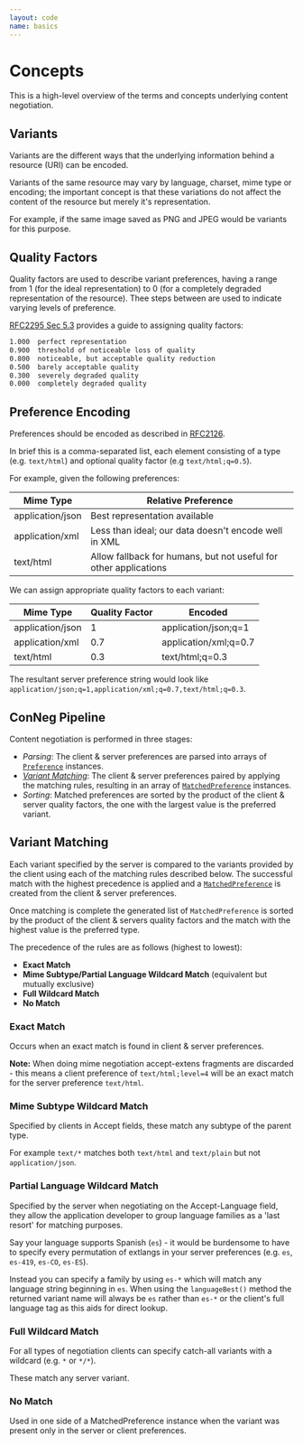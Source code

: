 ```yaml
---
layout: code
name: basics
---
```


# Concepts

This is a high-level overview of the terms and concepts underlying content negotiation.

## Variants

Variants are the different ways that the underlying information behind a resource (URI) can be encoded.

Variants of the same resource may vary by language, charset, mime type or encoding; the important concept is that these variations do not affect the content of the resource but merely it's representation.

For example, if the same image saved as PNG and JPEG would be variants for this purpose.


## Quality Factors

Quality factors are used to describe variant preferences, having a range from 1 (for the ideal representation) to 0 (for a completely degraded representation of the resource). Thee steps between are used to indicate varying levels of preference.

[RFC2295 Sec 5.3](http://tools.ietf.org/html/rfc2295#section-5.3) provides a guide to assigning quality factors:

~~~markdown
1.000  perfect representation
0.900  threshold of noticeable loss of quality
0.800  noticeable, but acceptable quality reduction
0.500  barely acceptable quality
0.300  severely degraded quality
0.000  completely degraded quality
~~~

## Preference Encoding

Preferences should be encoded as described in [RFC2126](http://www.w3.org/Protocols/rfc2616/rfc2616-sec14.html).

In brief this is a comma-separated list, each element consisting of a type (e.g. ```text/html```) and optional quality factor (e.g ```text/html;q=0.5```).

For example, given the following preferences:

<table class="table table-striped">
    <thead>
        <tr>
            <th>Mime Type</th>
            <th>Relative Preference</th>
        </tr>
    </thead>
    <tbody>
        <tr>
            <td>application/json</td>
            <td>Best representation available</td>
        </tr>
        <tr>
            <td>application/xml</td>
            <td>Less than ideal; our data doesn't encode well in XML</td>
        </tr>
        <tr>
            <td>text/html</td>
            <td>Allow fallback for humans, but not useful for other applications</td>
        </tr>
    </tbody>
</table>

We can assign appropriate quality factors to each variant:


<table class="table table-striped">
    <thead>
        <tr>
            <th>Mime Type</th>
            <th>Quality Factor</th>
            <th>Encoded</th>
        </tr>
    </thead>
    <tbody>
        <tr>
            <td>application/json</td>
            <td>1</td>
            <td>application/json;q=1</td>
        </tr>
        <tr>
            <td>application/xml</td>
            <td>0.7</td>
            <td>application/xml;q=0.7</td>
        </tr>
        <tr>
            <td>text/html</td>
            <td>0.3</td>
            <td>text/html;q=0.3</td>
        </tr>
    </tbody>
</table>

The resultant server preference string would look like ```application/json;q=1,application/xml;q=0.7,text/html;q=0.3```.



## ConNeg Pipeline

Content negotiation is performed in three stages:

* *Parsing*: The client & server preferences are parsed into arrays of [```Preference```](https://github.com/ptlis/conneg/blob/master/src/Preference/Preference.php) instances.
* *[Variant Matching](#variant-matching)*: The client & server preferences paired by applying the matching rules, resulting in an array of [```MatchedPreference```](https://github.com/ptlis/conneg/blob/master/src/Preference/Matched/MatchedPreference.php) instances.
* *Sorting*: Matched preferences are sorted by the product of the client & server quality factors, the one with the largest value is the preferred variant.



## Variant Matching

Each variant specified by the server is compared to the variants provided by the client using each of the matching rules described below. The successful match with the highest precedence is applied and a [```MatchedPreference```](https://github.com/ptlis/conneg/blob/master/src/Preference/Matched/MatchedPreference.php) is created from the client & server preferences. 

Once matching is complete the generated list of ```MatchedPreference``` is sorted by the product of the client & servers quality factors and the match with the highest value is the preferred type.

The precedence of the rules are as follows (highest to lowest):

* **Exact Match**
* **Mime Subtype/Partial Language Wildcard Match** (equivalent but mutually exclusive)
* **Full Wildcard Match**
* **No Match**


### Exact Match

Occurs when an exact match is found in client & server preferences.

**Note:** When doing mime negotiation accept-extens fragments are discarded - this means a client preference of ```text/html;level=4``` will be an exact match for the server preference ```text/html```.


### Mime Subtype Wildcard Match

Specified by clients in Accept fields, these match any subtype of the parent type.

For example ```text/*``` matches both ```text/html``` and ```text/plain``` but not ```application/json```.


### Partial Language Wildcard Match

Specified by the server when negotiating on the Accept-Language field, they allow the application developer to group language families as a 'last resort' for matching purposes.

Say your language supports Spanish (```es```) - it would be burdensome to have to specify every permutation of extlangs in your server preferences (e.g. ```es```, ```es-419```, ```es-CO```, ```es-ES```). 

Instead you can specify a family by using ```es-*``` which will match any language string beginning in ```es```. When using the ```languageBest()``` method the returned variant name will always be ```es``` rather than ```es-*``` or the client's full language tag as this aids for direct lookup.


### Full Wildcard Match

For all types of negotiation clients can specify catch-all variants with a wildcard (e.g. ```*``` or ```*/*```).

These match any server variant.


### No Match

Used in one side of a MatchedPreference instance when the variant was present only in the server or client preferences.
